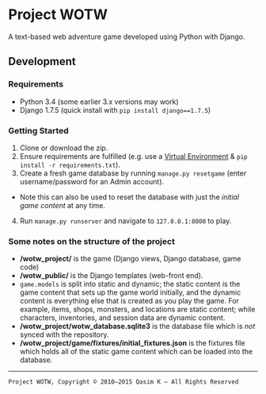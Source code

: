 # Project WOTW

A text-based web adventure game developed using Python with Django.

## Development

### Requirements

* Python 3.4 (some earlier 3.x versions may work)
* Django 1.7.5 (quick install with `pip install django==1.7.5`)

### Getting Started

1. Clone or download the zip.
2. Ensure requirements are fulfilled (e.g. use a [Virtual Environment](https://docs.python.org/3/library/venv.html) & `pip install -r requirements.txt`).
3. Create a fresh game database by running `manage.py resetgame` (enter username/password for an Admin account).
  - Note this can also be used to reset the database with just the *initial game content* at any time.
4. Run `manage.py runserver` and navigate to `127.0.0.1:8000` to play.

### Some notes on the structure of the project

- **/wotw_project/** is the game (Django views, Django database, game code)
- **/wotw_public/** is the Django templates (web-front end).
- `game.models` is split into static and dynamic; the static content is the game content that sets up the game world initially, and the dynamic content is everything else that is created as you play the game. For example, items, shops, monsters, and locations are static content; while characters, inventories, and session data are dynamic content.
- **/wotw\_project/wotw\_database.sqlite3** is the database file which is *not* synced with the repository.
- **/wotw\_project/game/fixtures/initial_fixtures.json** is the fixtures file which holds all of the static game content which can be loaded into the database.

---

`Project WOTW, Copyright © 2010–2015 Qasim K — All Rights Reserved`
